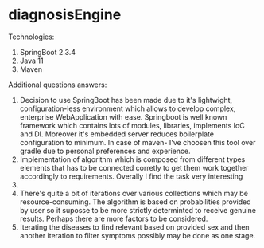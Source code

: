 # diagnosisEngine

Technologies:
  1. SpringBoot 2.3.4
  2. Java 11
  3. Maven
  
  
Additional questions answers: 
  1. Decision to use SpringBoot has been made due to it's lightwight, configuration-less environment which allows to develop complex, enterprise WebApplication with      ease. Springboot is well known framework which contains lots of modules, libraries, implements IoC and DI. Moreover it's embedded server reduces boilerplate        configuration to minimum. In case of maven- I've choosen this tool over gradle due to personal preferences and experience.
  2. Implementation of algorithm which is composed from different types elements that has to be connected corretly to get them work together accordingly to              requirements. Overally I find the task very interesting
  3. 
  4. There's quite a bit of iterations over various collections which may be resource-consuming. The algorithm is based on probabilities provided by user so it          suposse to be more strictly determinted to receive genuine results. Perhaps there are more factors to be considered. 
  5. Iterating the diseases to find relevant based on provided sex and then another iteration to filter symptoms possibly may be done as one stage.
